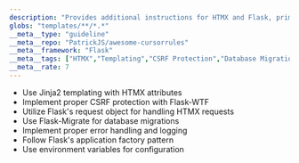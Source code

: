 ```yaml
---
description: "Provides additional instructions for HTMX and Flask, primarily related to templating."
globs: "templates/**/*.*"
__meta__type: "guideline"
__meta__repo: "PatrickJS/awesome-cursorrules"
__meta__framework: "Flask"
__meta__tags: ["HTMX","Templating","CSRF Protection","Database Migrations","Error Handling"]
__meta__rate: 7
---
```

- Use Jinja2 templating with HTMX attributes
- Implement proper CSRF protection with Flask-WTF
- Utilize Flask's request object for handling HTMX requests
- Use Flask-Migrate for database migrations
- Implement proper error handling and logging
- Follow Flask's application factory pattern
- Use environment variables for configuration